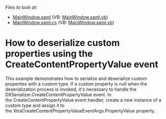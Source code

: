 <!-- default file list -->
*Files to look at*:

* [MainWindow.xaml](./CS/WpfApplication58/MainWindow.xaml) (VB: [MainWindow.xaml.vb](./VB/WpfApplication58/MainWindow.xaml.vb))
* [MainWindow.xaml.cs](./CS/WpfApplication58/MainWindow.xaml.cs) (VB: [MainWindow.xaml.vb](./VB/WpfApplication58/MainWindow.xaml.vb))
<!-- default file list end -->
# How to deserialize custom properties using the CreateContentPropertyValue event


<p>This example demonstrates how to serialize and deserialize custom properties with a custom type. If a custom property is null when the deserialization process is invoked, it's necessary to handle the DXSerializer.CreateContentPropertyValue event. In the CreateContentPropertyValue event handler, create a new instance of a custom type and assign it to the XtraCreateContentPropertyValueEventArgs.PropertyValue property. </p>

<br/>


